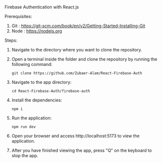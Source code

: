 Firebase Authentication with React.js

Prerequisites:

   1. Git  : https://git-scm.com/book/en/v2/Getting-Started-Installing-Git
   2. Node : https://nodejs.org

Steps:

   1. Navigate to the directory where you want to clone the repository.
   2. Open a terminal inside the folder and clone the repository by running the following command:
                
          git clone https://github.com/Zubaer-Alam/React-Firebase-Auth
          
   3. Navigate to the app directory:
            
          cd React-Firebase-Auth/firebase-auth
          
   4. Install the dependencies:
         
          npm i
      
   5. Run the application:
         
          npm run dev
   
   7. Open your browser and access http://localhost:5173 to view the application.
   8. After you have finished viewing the app, press "Q" on the keyboard to stop the app.
          
   

